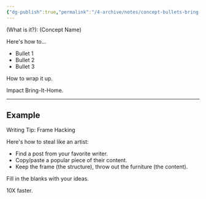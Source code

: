 ```yaml
---
{"dg-publish":true,"permalink":"/4-archive/notes/concept-bullets-bring-it-home-tweet-framework/"}
---
```


(What is it?): (Concept Name)

Here's how to...

- Bullet 1
- Bullet 2
- Bullet 3

How to wrap it up.

Impact Bring-It-Home.

---

## Example
Writing Tip: Frame Hacking

Here's how to steal like an artist:

- Find a post from your favorite writer.
- Copy/paste a popular piece of their content.
- Keep the frame (the structure), throw out the furniture (the content).

Fill in the blanks with your ideas.

10X faster.